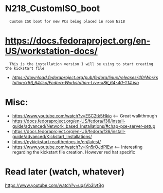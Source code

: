# N218_CustomISO_boot
      Custom ISO boot for new PCs being placed in room N218

# https://docs.fedoraproject.org/en-US/workstation-docs/

      This is the installation version I will be using to start creating the kickstart file

- _https://download.fedoraproject.org/pub/fedora/linux/releases/40/Workstation/x86_64/iso/Fedora-Workstation-Live-x86_64-40-1.14.iso_






# Misc:
- https://www.youtube.com/watch?v=ESC2tk5Hkio <-- Great walkthrough
- https://docs.fedoraproject.org/en-US/fedora/f36/install-guide/advanced/Network_based_Installations/#chap-pxe-server-setup  
- https://docs.fedoraproject.org/en-US/fedora/f36/install-guide/advanced/Kickstart_Installations/
- https://pykickstart.readthedocs.io/en/latest/
- https://www.youtube.com/watch?v=Kn5rOJdPlEw <-- Interesting regarding the kickstart file creation. However red hat specific


# Read later (watch, whatever)
https://www.youtube.com/watch?v=uqsVb3lvtBg
